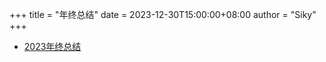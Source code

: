 +++
title = "年终总结"
date = 2023-12-30T15:00:00+08:00
author = "Siky"
+++

- [2023年终总结](/posts/2023年终总结/)